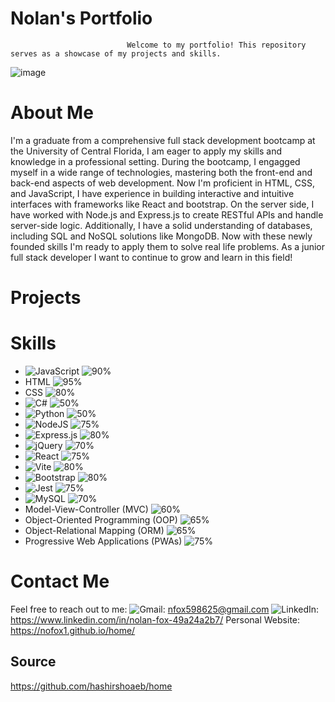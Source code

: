# Nolan's Portfolio
                              Welcome to my portfolio! This repository serves as a showcase of my projects and skills.
![image](https://github.com/nofox1/home/assets/136627240/88ed6408-411c-4971-9165-3b57eab14283)

# About Me 
I'm a graduate from a comprehensive full stack development bootcamp at the University of Central Florida, I am eager to apply my skills and knowledge in a professional setting. During the bootcamp, I engagged myself in a wide range of technologies, mastering both the front-end and back-end aspects of web development. Now I'm proficient in HTML, CSS, and JavaScript, I have experience in building interactive and intuitive interfaces with frameworks like React and bootstrap. On the server side, I have worked with Node.js and Express.js to create RESTful APIs and handle server-side logic. Additionally, I have a solid understanding of databases, including SQL and NoSQL solutions like MongoDB. Now with these newly founded skills I'm ready to apply them to solve real life problems. As a junior full stack developer I want to continue to grow and learn in this field! 

# Projects



# Skills 
- ![JavaScript](https://img.shields.io/badge/javascript-%23323330.svg?style=for-the-badge&logo=javascript&logoColor=%23F7DF1E) ![90%](https://progress-bar.dev/50)
- HTML ![95%](https://progress-bar.dev/50)
- CSS ![80%](https://progress-bar.dev/50)
- ![C#](https://img.shields.io/badge/c%23-%23239120.svg?style=for-the-badge&logo=csharp&logoColor=white) ![50%](https://progress-bar.dev/50)
- ![Python](https://img.shields.io/badge/python-3670A0?style=for-the-badge&logo=python&logoColor=ffdd54) ![50%](https://progress-bar.dev/50)
- ![NodeJS](https://img.shields.io/badge/node.js-6DA55F?style=for-the-badge&logo=node.js&logoColor=white) ![75%](https://progress-bar.dev/50)
- ![Express.js](https://img.shields.io/badge/express.js-%23404d59.svg?style=for-the-badge&logo=express&logoColor=%2361DAFB) ![80%](https://progress-bar.dev/50)
- ![jQuery](https://img.shields.io/badge/jquery-%230769AD.svg?style=for-the-badge&logo=jquery&logoColor=white) ![70%](https://progress-bar.dev/50)
- ![React](https://img.shields.io/badge/react-%2320232a.svg?style=for-the-badge&logo=react&logoColor=%2361DAFB) ![75%](https://progress-bar.dev/50)
- ![Vite](https://img.shields.io/badge/vite-%23646CFF.svg?style=for-the-badge&logo=vite&logoColor=white) ![80%](https://progress-bar.dev/50)
- ![Bootstrap](https://img.shields.io/badge/bootstrap-%238511FA.svg?style=for-the-badge&logo=bootstrap&logoColor=white) ![80%](https://progress-bar.dev/50)
- ![Jest](https://img.shields.io/badge/-jest-%23C21325?style=for-the-badge&logo=jest&logoColor=white) ![75%](https://progress-bar.dev/50)
- ![MySQL](https://img.shields.io/badge/mysql-4479A1.svg?style=for-the-badge&logo=mysql&logoColor=white) ![70%](https://progress-bar.dev/50)
- Model-View-Controller (MVC) ![60%](https://progress-bar.dev/50)
- Object-Oriented Programming (OOP) ![65%](https://progress-bar.dev/50)
- Object-Relational Mapping (ORM) ![65%](https://progress-bar.dev/50)
- Progressive Web Applications (PWAs) ![75%](https://progress-bar.dev/50)

# Contact Me 
Feel free to reach out to me: 
![Gmail](https://img.shields.io/badge/Gmail-D14836?style=for-the-badge&logo=gmail&logoColor=white): nfox598625@gmail.com
![LinkedIn](https://img.shields.io/badge/linkedin-%230077B5.svg?style=for-the-badge&logo=linkedin&logoColor=white): https://www.linkedin.com/in/nolan-fox-49a24a2b7/
Personal Website: https://nofox1.github.io/home/

## Source 
https://github.com/hashirshoaeb/home
  

